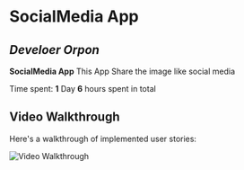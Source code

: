 # SocialMedia App

## *Develoer Orpon*

**SocialMedia App** This App Share the image like social media 

Time spent: **1** Day **6** hours spent in total
## Video Walkthrough

Here's a walkthrough of implemented user stories:

<img src='https://j.gifs.com/Z8RvwE.gif' title='Video Walkthrough' width='' alt='Video Walkthrough' />